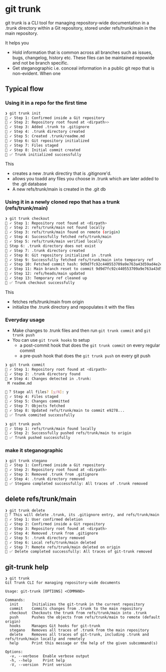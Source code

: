 # git trunk

git trunk is a CLI tool for managing repository-wide documentation in a .trunk directory within a Git repository, stored under refs/trunk/main in the main repository.

It helps you 
- Hold information that is common across all branches such as issues, bugs, changelog, history etc. These files can be maintained repowide and not be branch specific.
- Get steganographic i.e. conceal information in a public git repo that is non-evident. When one 

## Typical flow

### Using it in a repo for the first time
```sh
❯ git trunk init          
🐘 ✓ Step 1: Confirmed inside a Git repository
🐘 ✓ Step 2: Repository root found at <dirpath>>
🐘 ✓ Step 3: Added .trunk to .gitignore
🐘 ✓ Step 4: .trunk directory created
🐘 ✓ Step 5: Created .trunk/readme.md
🐘 ✓ Step 6: Git repository initialized
🐘 ✓ Step 7: Files staged
🐘 ✓ Step 8: Initial commit created
🐘 ✅ Trunk initialized successfully
```
This 
- creates a new .trunk directiry that is .gitignore'd.
- allows you toadd any files you choose in .trunk which are later added to the .git database
- A new refs/trunk/main is created in the .git db

### Using it in a newly cloned repo that has a trunk (refs/trunk/main)
```sh
❯ git trunk checkout
🐘 ✓ Step 1: Repository root found at <dirpath>
🐘 ✓ Step 2: refs/trunk/main not found locally
🐘 ✓ Step 3: refs/trunk/main found on remote (origin)
🐘 ✓ Step 4: Successfully fetched refs/trunk/main
🐘 ✓ Step 5: refs/trunk/main verified locally
🐘 Step 6: .trunk directory does not exist
🐘 ✓ Step 7: .trunk directory created
🐘 ✓ Step 8: Git repository initialized in .trunk
🐘 ✓ Step 9: Successfully fetched refs/trunk/main into temporary ref
🐘 ✓ Step 10: Fetched commit hash: 9d9d7fc92c440553709a9e763a43d59ad4e2ee47
🐘 ✓ Step 11: Main branch reset to commit 9d9d7fc92c440553709a9e763a43d59ad4e2ee47
🐘 ✓ Step 12: refs/heads/main updated
🐘 ✓ Step 13: Temporary ref cleaned up
🐘 ✅ Trunk checkout successfully
```

This
- fetches refs/trunk/main from origin 
- initialize the .trunk directory and repopulates it with the files

### Everyday usage
- Make changes to .trunk files and then run `git trunk commit` and `git trunk push`
- You can use `git trunk hooks` to setup 
  - a post-commit hook that does the `git trunk commit` on every regular commit
  - a pre-push hook that does the `git trunk push` on every git push 

```sh
❯ git trunk commit
🐘 ✓ Step 1: Repository root found at <dirpath>
🐘 ✓ Step 2: .trunk directory found
🐘 ≠ Step 4: Changes detected in .trunk:
 M readme.md

🐘︖ Stage all files? [y/N]: y
🐘 ✓ Step 4: Files staged
🐘 ✓ Step 5: Changes committed
🐘 ✓ Step 7: Objects fetched
🐘 ✓ Step 8: Updated refs/trunk/main to commit e9278...
🐘 ✅ Trunk commited successfully
```

```sh
❯ git trunk push
🐘 ✓ Step 1: refs/trunk/main found locally
🐘 ✓ Step 2: Successfully pushed refs/trunk/main to origin
🐘 ✅ Trunk pushed successfully
```

### make it steganographic
```sh
❯ git trunk stegano
🐘 ✓ Step 1: Confirmed inside a Git repository
🐘 ✓ Step 2: Repository root found at <dirpath>
🐘 ✓ Step 3: Removed .trunk from .gitignore
🐘 ✓ Step 4: .trunk directory removed
🐘 ✅ Stegano completed successfully: All traces of .trunk removed
```

## delete refs/trunk/main 
```sh
❯ git trunk delete  
🐘︖ This will delete .trunk, its .gitignore entry, and refs/trunk/main locally and on the remote (origin). Continue? [y/N]: y
🐘 ✓ Step 1: User confirmed deletion
🐘 ✓ Step 2: Confirmed inside a Git repository
🐘 ✓ Step 3: Repository root found at <dirpath>
🐘 ✓ Step 4: Removed .trunk from .gitignore
🐘 ✓ Step 5: .trunk directory removed
🐘 ✓ Step 6: Local refs/trunk/main deleted
🐘 ✓ Step 7: Remote refs/trunk/main deleted on origin
🐘 ✅ Delete completed successfully: All traces of git-trunk removed
```

## git-trunk help
```
❯ git trunk
Git Trunk CLI for managing repository-wide documents

Usage: git-trunk [OPTIONS] <COMMAND>

Commands:
  init      Initializes the git-trunk in the current repository
  commit    Commits changes from .trunk to the main repository
  checkout  Checkouts the trunk from refs/trunk/main into .trunk
  push      Pushes the objects from refs/trunk/main to remote (default origin)
  hooks     Manages Git hooks for git-trunk
  stegano   Removes all traces of .trunk from the main repository
  delete    Removes all traces of git-trunk, including .trunk and refs/trunk/main locally and remotely
  help      Print this message or the help of the given subcommand(s)

Options:
  -v, --verbose  Enable verbose output
  -h, --help     Print help
  -V, --version  Print version
```